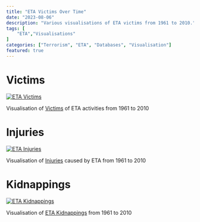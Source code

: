 ```yaml
---
title: "ETA Victims Over Time"
date: "2023-08-06"
description: "Various visualisations of ETA victims from 1961 to 2010."
tags: [
    "ETA","Visualisations"
]
categories: ["Terrorism", "ETA", "Databases", "Visualisation"]
featured: true
---
```


# Victims

[![ETA Victims](/images/ETA%20Victims.webp)](https://public.flourish.studio/visualisation/14523595/)

Visualisation of [Victims](https://public.flourish.studio/visualisation/14523595/) of ETA activities from 1961 to 2010

# Injuries

[![ETA Injuries](/images/ETA%20Injuries.webp "ETA Injuries")](https://public.flourish.studio/visualisation/14524659/)

Visualisation of [Injuries](https://public.flourish.studio/visualisation/14524659/) caused by ETA from 1961 to 2010

# Kidnappings

[![ETA Kidnappings](/images/ETA%20Kidnappings.webp "ETA Kidnappings")](https://public.flourish.studio/visualisation/14524637/)

Visualisation of [ETA Kidnappings](https://public.flourish.studio/visualisation/14524637/) from 1961 to 2010


